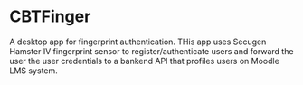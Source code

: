 # CBTFinger
A desktop app for fingerprint authentication.
THis app uses Secugen Hamster IV fingerprint sensor to register/authenticate users and forward the user the user credentials to a bankend API that profiles users on Moodle LMS system.
